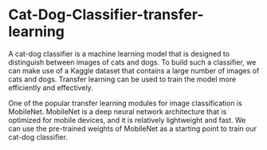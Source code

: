 # Cat-Dog-Classifier-transfer-learning
A cat-dog classifier is a machine learning model that is designed to distinguish between images of cats and dogs. To build such a classifier, we can make use of a Kaggle dataset that contains a large number of images of cats and dogs. Transfer learning can be used to train the model more efficiently and effectively.

One of the popular transfer learning modules for image classification is MobileNet. MobileNet is a deep neural network architecture that is optimized for mobile devices, and it is relatively lightweight and fast. We can use the pre-trained weights of MobileNet as a starting point to train our cat-dog classifier.
